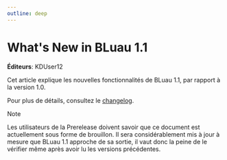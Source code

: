 ```yaml
---
outline: deep
---
```


# What's New in BLuau 1.1

**Éditeurs**: KDUser12

Cet article explique les nouvelles fonctionnalités de BLuau 1.1, par rapport à la version 1.0.

Pour plus de détails, consultez le [changelog](https://github.com/blockguard-sf/BLuau/blob/master/CHANGELOG/preview.md).

> [!Note]
> Les utilisateurs de la Prerelease doivent savoir que ce document est actuellement sous forme de brouillon. Il sera considérablement mis à jour à mesure que BLuau 1.1 approche de sa sortie, il vaut donc la peine de le vérifier même après avoir lu les versions précédentes.